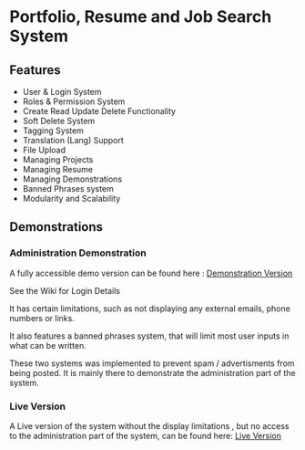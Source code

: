 # Portfolio, Resume and Job Search System

## Features
- User & Login System
- Roles & Permission System
- Create Read Update Delete Functionality
- Soft Delete System
- Tagging System
- Translation (Lang) Support
- File Upload
- Managing Projects
- Managing Resume
- Managing Demonstrations
- Banned Phrases system
- Modularity and Scalability

## Demonstrations
### Administration Demonstration
A fully accessible demo version can be found here :
[Demonstration Version](https://portfolio.danny-johansson.online/)

See the Wiki for Login Details

It has certain limitations, such as not displaying any external emails, phone numbers or links.

It also features a banned phrases system, that will limit most user inputs in what can be written.

These two systems was implemented to prevent spam / advertisments from being posted.
It is mainly there to demonstrate the administration part of the system.

### Live Version

A Live version of the system without the display limitations , but no access to the administration part of the system,
can be found here:
[Live Version](https://danny-johansson.online)
